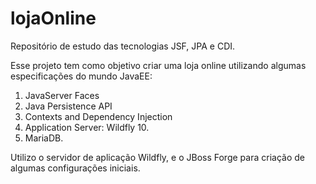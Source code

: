 # lojaOnline
Repositório de estudo das tecnologias JSF, JPA e CDI.

Esse projeto tem como objetivo criar uma loja online utilizando algumas especificações do mundo JavaEE:
1. JavaServer Faces
2. Java Persistence API
3. Contexts and Dependency Injection
4. Application Server: Wildfly 10.
5. MariaDB.

Utilizo o servidor de aplicação Wildfly, e o JBoss Forge para criação de algumas configurações iniciais.
